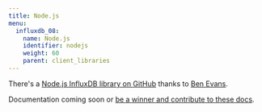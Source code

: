 ```yaml
---
title: Node.js
menu:
  influxdb_08:
    name: Node.js
    identifier: nodejs
    weight: 60
    parent: client_libraries
---
```


There's a [Node.js InfluxDB library on GitHub](https://github.com/bencevans/node-influx) thanks to [Ben Evans](https://twitter.com/bencevans).

Documentation coming soon or [be a winner and contribute to these docs](https://github.com/influxdb/influxdb.org).
